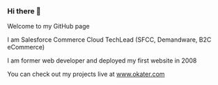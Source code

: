 ### Hi there 👋

Welcome to my GitHub page

I am Salesforce Commerce Cloud TechLead (SFCC, Demandware, B2C eCommerce)

I am former web developer and deployed my first website in 2008

You can check out my projects live at www.okater.com

<!--
**okater/okater** is a ✨ _special_ ✨ repository because its `README.md` (this file) appears on your GitHub profile.

Here are some ideas to get you started:

- 🔭 I’m currently working on ...
- 🌱 I’m currently learning ...
- 👯 I’m looking to collaborate on ...
- 🤔 I’m looking for help with ...
- 💬 Ask me about ...
- 📫 How to reach me: ...
- 😄 Pronouns: ...
- ⚡ Fun fact: ...
-->
